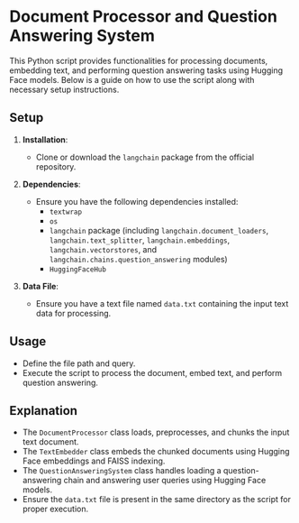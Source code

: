 # Document Processor and Question Answering System

This Python script provides functionalities for processing documents, embedding text, and performing question answering tasks using Hugging Face models. Below is a guide on how to use the script along with necessary setup instructions.

## Setup

1. **Installation**:

   - Clone or download the `langchain` package from the official repository.

2. **Dependencies**:

   - Ensure you have the following dependencies installed:
     - `textwrap`
     - `os`
     - `langchain` package (including `langchain.document_loaders`, `langchain.text_splitter`, `langchain.embeddings`, `langchain.vectorstores`, and `langchain.chains.question_answering` modules)
     - `HuggingFaceHub`

3. **Data File**:

   - Ensure you have a text file named `data.txt` containing the input text data for processing.

## Usage

- Define the file path and query.
- Execute the script to process the document, embed text, and perform question answering.

## Explanation

- The `DocumentProcessor` class loads, preprocesses, and chunks the input text document.
- The `TextEmbedder` class embeds the chunked documents using Hugging Face embeddings and FAISS indexing.
- The `QuestionAnsweringSystem` class handles loading a question-answering chain and answering user queries using Hugging Face models.
- Ensure the `data.txt` file is present in the same directory as the script for proper execution.
